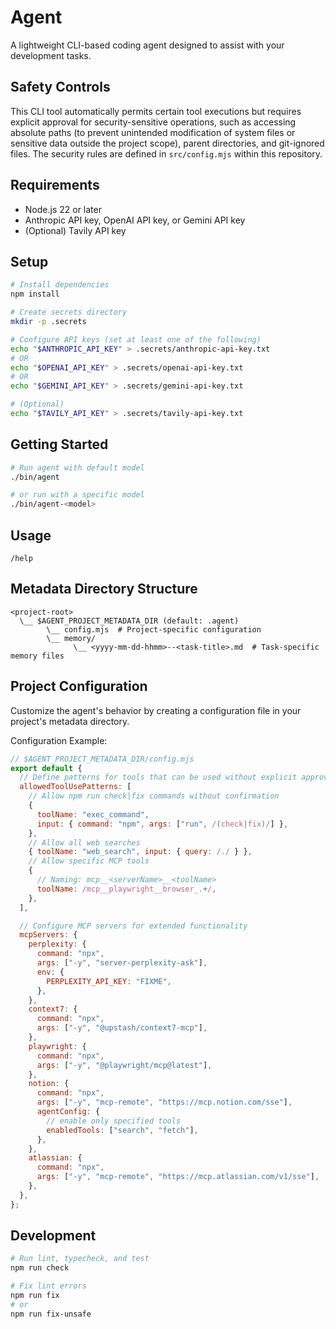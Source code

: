 # Agent

A lightweight CLI-based coding agent designed to assist with your development tasks.

## Safety Controls

This CLI tool automatically permits certain tool executions but requires explicit approval for security-sensitive operations, such as accessing absolute paths (to prevent unintended modification of system files or sensitive data outside the project scope), parent directories, and git-ignored files. The security rules are defined in `src/config.mjs` within this repository.

## Requirements

- Node.js 22 or later
- Anthropic API key, OpenAI API key, or Gemini API key
- (Optional) Tavily API key

## Setup

```sh
# Install dependencies
npm install
```

```sh
# Create secrets directory
mkdir -p .secrets

# Configure API keys (set at least one of the following)
echo "$ANTHROPIC_API_KEY" > .secrets/anthropic-api-key.txt
# OR
echo "$OPENAI_API_KEY" > .secrets/openai-api-key.txt
# OR
echo "$GEMINI_API_KEY" > .secrets/gemini-api-key.txt

# (Optional)
echo "$TAVILY_API_KEY" > .secrets/tavily-api-key.txt
```

## Getting Started

```sh
# Run agent with default model
./bin/agent

# or run with a specific model
./bin/agent-<model>
```

## Usage

```
/help
```

## Metadata Directory Structure

```
<project-root>
  \__ $AGENT_PROJECT_METADATA_DIR (default: .agent)
        \__ config.mjs  # Project-specific configuration
        \__ memory/
              \__ <yyyy-mm-dd-hhmm>--<task-title>.md  # Task-specific memory files
```

## Project Configuration

Customize the agent's behavior by creating a configuration file in your project's metadata directory.

Configuration Example:
```js
// $AGENT_PROJECT_METADATA_DIR/config.mjs
export default {
  // Define patterns for tools that can be used without explicit approval
  allowedToolUsePatterns: [
    // Allow npm run check|fix commands without confirmation
    {
      toolName: "exec_command",
      input: { command: "npm", args: ["run", /(check|fix)/] },
    },
    // Allow all web searches
    { toolName: "web_search", input: { query: /./ } },
    // Allow specific MCP tools
    {
      // Naming: mcp__<serverName>__<toolName>
      toolName: /mcp__playwright__browser_.+/,
    },
  ],

  // Configure MCP servers for extended functionality
  mcpServers: {
    perplexity: {
      command: "npx",
      args: ["-y", "server-perplexity-ask"],
      env: {
        PERPLEXITY_API_KEY: "FIXME",
      },
    },
    context7: {
      command: "npx",
      args: ["-y", "@upstash/context7-mcp"],
    },
    playwright: {
      command: "npx",
      args: ["-y", "@playwright/mcp@latest"],
    },
    notion: {
      command: "npx",
      args: ["-y", "mcp-remote", "https://mcp.notion.com/sse"],
      agentConfig: {
        // enable only specified tools
        enabledTools: ["search", "fetch"],
      },
    },
    atlassian: {
      command: "npx",
      args: ["-y", "mcp-remote", "https://mcp.atlassian.com/v1/sse"],
    },
  },
};
```

## Development

```sh
# Run lint, typecheck, and test
npm run check

# Fix lint errors
npm run fix
# or
npm run fix-unsafe
```
